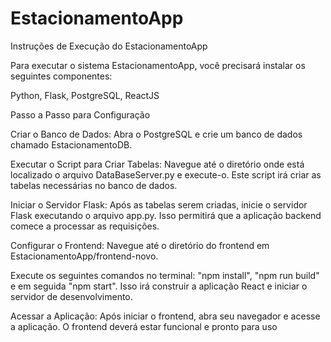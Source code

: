 # EstacionamentoApp

Instruções de Execução do EstacionamentoApp

Para executar o sistema EstacionamentoApp, você precisará instalar os seguintes componentes:

Python,
Flask,
PostgreSQL,
ReactJS

Passo a Passo para Configuração

Criar o Banco de Dados: Abra o PostgreSQL e crie um banco de dados chamado EstacionamentoDB.

Executar o Script para Criar Tabelas: Navegue até o diretório onde está localizado o arquivo DataBaseServer.py e execute-o. Este script irá criar as tabelas necessárias no banco de dados.

Iniciar o Servidor Flask: Após as tabelas serem criadas, inicie o servidor Flask executando o arquivo app.py. Isso permitirá que a aplicação backend comece a processar as requisições.

Configurar o Frontend: Navegue até o diretório do frontend em EstacionamentoApp/frontend-novo. 

Execute os seguintes comandos no terminal: "npm install", "npm run build" e em seguida "npm start". Isso irá construir a aplicação React e iniciar o servidor de desenvolvimento.

Acessar a Aplicação: Após iniciar o frontend, abra seu navegador e acesse a aplicação. O frontend deverá estar funcional e pronto para uso
